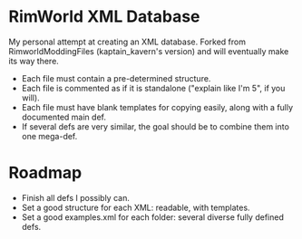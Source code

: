 # RimWorld XML Database
My personal attempt at creating an XML database. Forked from RimworldModdingFiles (kaptain_kavern's version) and will eventually make its way there.
* Each file must contain a pre-determined structure.
* Each file is commented as if it is standalone ("explain like I'm 5", if you will).
* Each file must have blank templates for copying easily, along with a fully documented main def.
* If several defs are very similar, the goal should be to combine them into one mega-def.

# Roadmap
* Finish all defs I possibly can.
* Set a good structure for each XML: readable, with templates.
* Set a good examples.xml for each folder: several diverse fully defined defs.
